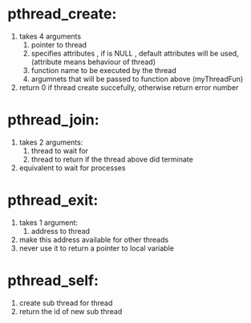 
# pthread_create:
   1. takes 4 arguments
      1. pointer to thread
      2. specifies attributes , if is NULL , default attributes will be used, (attribute means behaviour of thread)
      3. function name to be executed by the thread 
      4. argumnets that will be passed to function above (myThreadFun)
   2. return 0 if thread create succefully, otherwise return error number

# pthread_join:
   1. takes 2 arguments:
      1. thread to wait for
      2. thread to return if the thread above did terminate
   2. equivalent to wait for processes

# pthread_exit: 
   1. takes 1 argument:
      1. address to thread
   2. make this address available for other threads
   3. never use it to return a pointer to local variable

# pthread_self:
   1. create sub thread for thread
   2. return the id of new sub thread